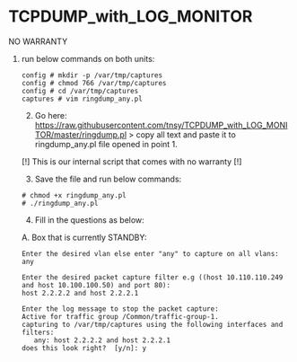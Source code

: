 # TCPDUMP_with_LOG_MONITOR

NO WARRANTY


1. run below commands on both units:
    
    ~~~~~~~~~~~~~~~~~~~~~~~~~~~~~~~~~~~~~~
    config # mkdir -p /var/tmp/captures
    config # chmod 766 /var/tmp/captures
    config # cd /var/tmp/captures
    captures # vim ringdump_any.pl
    ~~~~~~~~~~~~~~~~~~~~~~~~~~~~~~~~~~~~~~
    
    2. Go here: https://raw.githubusercontent.com/tnsy/TCPDUMP_with_LOG_MONITOR/master/ringdump.pl > copy all text and paste it to ringdump_any.pl file opened in point 1.
    
    [!] This is our internal script that comes with no warranty [!]
    
    3. Save the file and run below commands:
    
    ~~~~~~~~~~~~~~~~~~~~~~~~~~~~~~~~~~~~~~
    # chmod +x ringdump_any.pl 
    # ./ringdump_any.pl 
    ~~~~~~~~~~~~~~~~~~~~~~~~~~~~~~~~~~~~~~
    
    4. Fill in the questions as below:
    
    A. Box that is currently STANDBY:
    
    ~~~~~~~~~~~~~~~~~~~~~~~~~~~~~~~~~~~~~~~~~~~~~~~~~~~~~~~~~~~~~~
    Enter the desired vlan else enter "any" to capture on all vlans:
    any
    
    Enter the desired packet capture filter e.g ((host 10.110.110.249 and host 10.100.100.50) and port 80):
    host 2.2.2.2 and host 2.2.2.1
    
    Enter the log message to stop the packet capture:
    Active for traffic group /Common/traffic-group-1.
    capturing to /var/tmp/captures using the following interfaces and filters:
       any: host 2.2.2.2 and host 2.2.2.1
    does this look right?  [y/n]: y
    ~~~~~~~~~~~~~~~~~~~~~~~~~~~~~~~~~~~~~~~~~~~~~~~~~~~~~~~~~~~~~~
